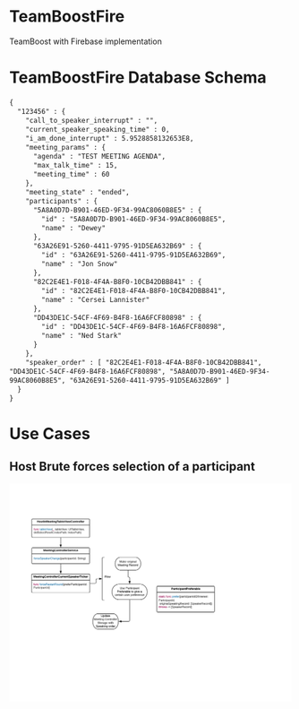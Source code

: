 # TeamBoostFire
TeamBoost with Firebase implementation

# TeamBoostFire Database Schema

```
{
  "123456" : {
    "call_to_speaker_interrupt" : "",
    "current_speaker_speaking_time" : 0,
    "i_am_done_interrupt" : 5.9528858132653E8,
    "meeting_params" : {
      "agenda" : "TEST MEETING AGENDA",
      "max_talk_time" : 15,
      "meeting_time" : 60
    },
    "meeting_state" : "ended",
    "participants" : {
      "5A8A0D7D-B901-46ED-9F34-99AC8060B8E5" : {
        "id" : "5A8A0D7D-B901-46ED-9F34-99AC8060B8E5",
        "name" : "Dewey"
      },
      "63A26E91-5260-4411-9795-91D5EA632B69" : {
        "id" : "63A26E91-5260-4411-9795-91D5EA632B69",
        "name" : "Jon Snow"
      },
      "82C2E4E1-F018-4F4A-B8F0-10CB42DBB841" : {
        "id" : "82C2E4E1-F018-4F4A-B8F0-10CB42DBB841",
        "name" : "Cersei Lannister"
      },
      "DD43DE1C-54CF-4F69-B4F8-16A6FCF80898" : {
        "id" : "DD43DE1C-54CF-4F69-B4F8-16A6FCF80898",
        "name" : "Ned Stark"
      }
    },
    "speaker_order" : [ "82C2E4E1-F018-4F4A-B8F0-10CB42DBB841", "DD43DE1C-54CF-4F69-B4F8-16A6FCF80898", "5A8A0D7D-B901-46ED-9F34-99AC8060B8E5", "63A26E91-5260-4411-9795-91D5EA632B69" ]
  }
}
```

# Use Cases

## Host Brute forces selection of a participant

![](/Documentation/BruteSelectParticipant.png)



